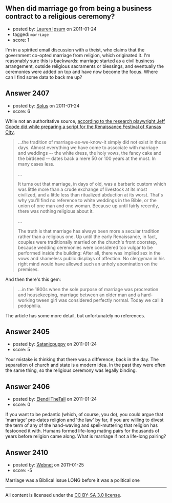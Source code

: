 ## When did marriage go from being a business contract to a religious ceremony?

- posted by: [Lauren Ipsum](https://stackexchange.com/users/-1/71-lauren-ipsum) on 2011-01-24
- tagged: `marriage`
- score: 1

I'm in a spirited email discussion with a theist, who claims that the government co-opted marriage from religion, which originated it. I'm reasonably sure this is backwards: marriage started as a civil business arrangement, outside religious sacraments or blessings, and eventually the ceremonies were added on top and have now become the focus. Where can I find some data to back me up?


## Answer 2407

- posted by: [Solus](https://stackexchange.com/users/-1/658-solus) on 2011-01-24
- score: 6

<p>While not an authoritative source, <a href="http://www.jeffgoode.com/politicalsatire/traditionalmarriage.htm" rel="nofollow">according to the research playwright Jeff Goode did while preparing a script for the Renaissance Festival of Kansas City</a>, </p>

<blockquote>
  <p>...the tradition of
  marriage-as-we-know-it simply did not
  exist in those days. Almost everything
  we have come to associate with
  marriage and weddings -- the white
  dress, the holy vows, the fancy cake
  and the birdseed -- dates back a mere
  50 or 100 years at the most. In many
  cases less.</p>
  
  <p>...</p>
  
  <p>It turns out that marriage, in days of
  old, was a barbaric custom which was
  little more than a crude exchange of
  livestock at its most civilized, and a
  little less than ritualized abduction
  at its worst. That's why you'll find
  no reference to white weddings in the
  Bible, or the union of one man and one
  woman. Because up until fairly
  recently, there was nothing religious
  about it.</p>
  
  <p>...</p>
  
  <p>The truth is that marriage has always
  been more a secular tradition rather
  than a religious one. Up until the
  early Renaissance, in fact, couples
  were traditionally married on the
  church's front doorstep, because
  wedding ceremonies were considered too
  vulgar to be performed inside the
  building: After all, there was implied
  sex in the vows and shameless public
  displays of affection. No clergyman in
  his right mind would have allowed such
  an unholy abomination on the premises.</p>
</blockquote>

<p>And then there's this gem:</p>

<blockquote>
  <p>...in the 1800s when the sole purpose of
  marriage was procreation and
  housekeeping, marriage between an
  older man and a hard-working tween
  girl was considered perfectly normal.
  Today we call it pedophilia.</p>
</blockquote>

<p>The article has some more detail, but unfortunately no references.</p>



## Answer 2405

- posted by: [Satanicpuppy](https://stackexchange.com/users/-1/169-satanicpuppy) on 2011-01-24
- score: 5

Your mistake is thinking that there was a difference, back in the day. The separation of church and state is a modern idea. In the past they were often the same thing, so the religious ceremony was legally binding.


## Answer 2406

- posted by: [ElendilTheTall](https://stackexchange.com/users/-1/769-elendilthetall) on 2011-01-24
- score: 0

If you want to be pedantic (which, of course, you do), you could argue that 'marriage' pre-dates religion and 'the law' by far, if you are willing to divest the term of any of the hand-waving and spell-muttering that religion has festooned it with. Humans formed life-long mating pairs for thousands of years before religion came along. What is marriage if not a life-long pairing?


## Answer 2410

- posted by: [Webnet](https://stackexchange.com/users/-1/646-webnet) on 2011-01-25
- score: -5

Marriage was a Biblical issue LONG before it was a political one



---

All content is licensed under the [CC BY-SA 3.0 license](https://creativecommons.org/licenses/by-sa/3.0/).

